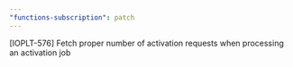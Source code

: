 ```yaml
---
"functions-subscription": patch
---
```


[IOPLT-576] Fetch proper number of activation requests when processing an activation job
